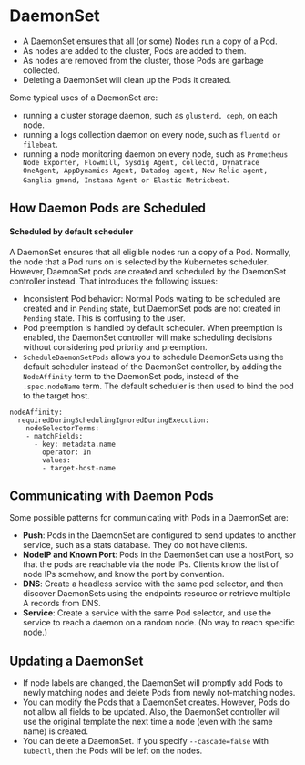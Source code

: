 # DaemonSet

- A DaemonSet ensures that all (or some) Nodes run a copy of a Pod. 
- As nodes are added to the cluster, Pods are added to them. 
- As nodes are removed from the cluster, those Pods are garbage collected. 
- Deleting a DaemonSet will clean up the Pods it created.

Some typical uses of a DaemonSet are:

- running a cluster storage daemon, such as `glusterd, ceph`, on each node.
- running a logs collection daemon on every node, such as `fluentd or filebeat`.
- running a node monitoring daemon on every node, such as `Prometheus Node Exporter, Flowmill, Sysdig Agent, collectd, Dynatrace OneAgent, AppDynamics Agent, Datadog agent, New Relic agent, Ganglia gmond, Instana Agent or Elastic Metricbeat`.

## How Daemon Pods are Scheduled

#### Scheduled by default scheduler

A DaemonSet ensures that all eligible nodes run a copy of a Pod. Normally, the node that a Pod runs on is selected by the Kubernetes scheduler. However, DaemonSet pods are created and scheduled by the DaemonSet controller instead. That introduces the following issues:

- Inconsistent Pod behavior: Normal Pods waiting to be scheduled are created and in `Pending` state, but DaemonSet pods are not created in `Pending` state. This is confusing to the user.
- Pod preemption is handled by default scheduler. When preemption is enabled, the DaemonSet controller will make scheduling decisions without considering pod priority and preemption.
- `ScheduleDaemonSetPods` allows you to schedule DaemonSets using the default scheduler instead of the DaemonSet controller, by adding the `NodeAffinity` term to the DaemonSet pods, instead of the `.spec.nodeName` term. The default scheduler is then used to bind the pod to the target host.

```
nodeAffinity:
  requiredDuringSchedulingIgnoredDuringExecution:
    nodeSelectorTerms:
    - matchFields:
      - key: metadata.name
        operator: In
        values:
        - target-host-name
```

## Communicating with Daemon Pods
Some possible patterns for communicating with Pods in a DaemonSet are:

- **Push**: Pods in the DaemonSet are configured to send updates to another service, such as a stats database. They do not have clients.
- **NodeIP and Known Port**: Pods in the DaemonSet can use a hostPort, so that the pods are reachable via the node IPs. Clients know the list of node IPs somehow, and know the port by convention.
- **DNS**: Create a headless service with the same pod selector, and then discover DaemonSets using the endpoints resource or retrieve multiple A records from DNS.
- **Service**: Create a service with the same Pod selector, and use the service to reach a daemon on a random node. (No way to reach specific node.)

## Updating a DaemonSet
- If node labels are changed, the DaemonSet will promptly add Pods to newly matching nodes and delete Pods from newly not-matching nodes.
- You can modify the Pods that a DaemonSet creates. However, Pods do not allow all fields to be updated. Also, the DaemonSet controller will use the original template the next time a node (even with the same name) is created.
- You can delete a DaemonSet. If you specify `--cascade=false` with `kubectl`, then the Pods will be left on the nodes.